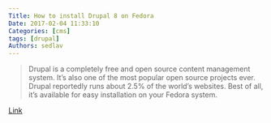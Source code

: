 ```yaml
---
Title: How to install Drupal 8 on Fedora
Date: 2017-02-04 11:33:10
Categories: [cms]
tags: [drupal]
Authors: sedlav
---
```


> Drupal is a completely free and open source content management system. It’s also one of the most popular open source projects ever. Drupal reportedly runs about 2.5% of the world’s websites. Best of all, it’s available for easy installation on your Fedora system.

[Link](https://fedoramagazine.org/howto-install-drupal-8-fedora/)
